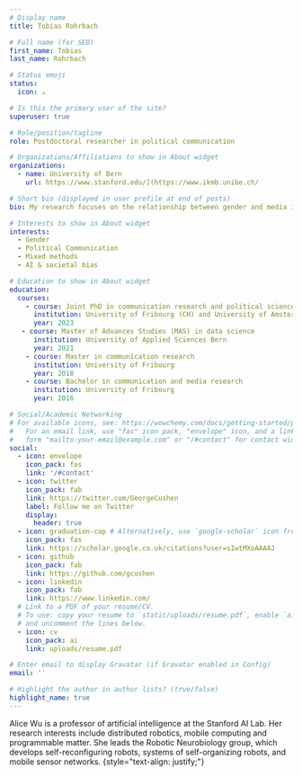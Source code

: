 ```yaml
---
# Display name
title: Tobias Rohrbach

# Full name (for SEO)
first_name: Tobias
last_name: Rohrbach

# Status emoji
status:
  icon: ☕️

# Is this the primary user of the site?
superuser: true

# Role/position/tagline
role: Postdoctoral researcher in political communication

# Organizations/Affiliations to show in About widget
organizations:
  - name: University of Bern
    url: https://www.stanford.edu/](https://www.ikmb.unibe.ch/

# Short bio (displayed in user profile at end of posts)
bio: My research focuses on the relationship between gender and media in political communication, political psychology, and health communication. I specialize in mixed-methods designs that combine a wide range of methodological approaches, including observational and experimental designs, quantitative and qualitative analyses, and computational methods.

# Interests to show in About widget
interests:
  - Gender
  - Political Communication
  - Mixed methods
  - AI & societal bias

# Education to show in About widget
education:
  courses:
    - course: Joint PhD in communication research and political science
      institution: University of Fribourg (CH) and University of Amsterdam
      year: 2023
   - course: Master of Advances Studies (MAS) in data science
      institution: University of Applied Sciences Bern
      year: 2021
    - course: Master in communication research
      institution: University of Fribourg
      year: 2018
    - course: Bachelor in communication and media research
      institution: University of Fribourg
      year: 2016

# Social/Academic Networking
# For available icons, see: https://wowchemy.com/docs/getting-started/page-builder/#icons
#   For an email link, use "fas" icon pack, "envelope" icon, and a link in the
#   form "mailto:your-email@example.com" or "/#contact" for contact widget.
social:
  - icon: envelope
    icon_pack: fas
    link: '/#contact'
  - icon: twitter
    icon_pack: fab
    link: https://twitter.com/GeorgeCushen
    label: Follow me on Twitter
    display:
      header: true
  - icon: graduation-cap # Alternatively, use `google-scholar` icon from `ai` icon pack
    icon_pack: fas
    link: https://scholar.google.co.uk/citations?user=sIwtMXoAAAAJ
  - icon: github
    icon_pack: fab
    link: https://github.com/gcushen
  - icon: linkedin
    icon_pack: fab
    link: https://www.linkedin.com/
  # Link to a PDF of your resume/CV.
  # To use: copy your resume to `static/uploads/resume.pdf`, enable `ai` icons in `params.yaml`,
  # and uncomment the lines below.
  - icon: cv
    icon_pack: ai
    link: uploads/resume.pdf

# Enter email to display Gravatar (if Gravatar enabled in Config)
email: ''

# Highlight the author in author lists? (true/false)
highlight_name: true
---
```


Alice Wu is a professor of artificial intelligence at the Stanford AI Lab. Her research interests include distributed robotics, mobile computing and programmable matter. She leads the Robotic Neurobiology group, which develops self-reconfiguring robots, systems of self-organizing robots, and mobile sensor networks.
{style="text-align: justify;"}
